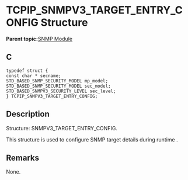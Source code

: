 # TCPIP\_SNMPV3\_TARGET\_ENTRY\_CONFIG Structure

**Parent topic:**[SNMP Module](GUID-7764E81C-8FC9-4B3E-8830-255BDE678AA0.md)

## C

```
typedef struct {
const char * secname;
STD_BASED_SNMP_SECURITY_MODEL mp_model;
STD_BASED_SNMP_SECURITY_MODEL sec_model;
STD_BASED_SNMPV3_SECURITY_LEVEL sec_level;
} TCPIP_SNMPV3_TARGET_ENTRY_CONFIG;
```

## Description

Structure: SNMPV3\_TARGET\_ENTRY\_CONFIG.

This structure is used to configure SNMP target details during runtime .

## Remarks

None.

